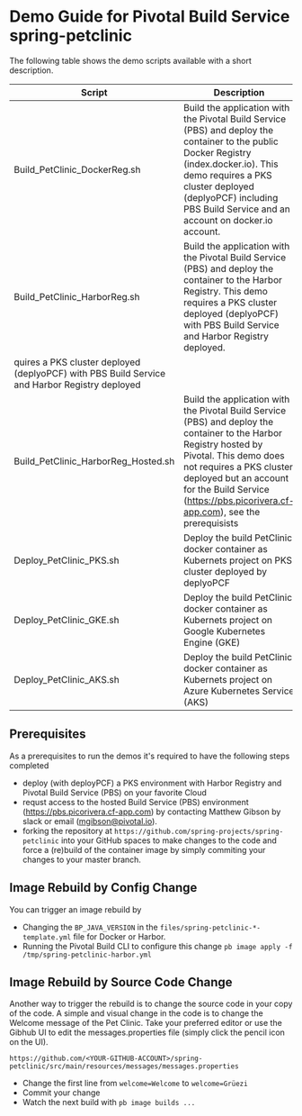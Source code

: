 # Demo Guide for Pivotal Build Service spring-petclinic

The following table shows the demo scripts available with a short description.

| Script | Description |
| --- | --- |
| Build_PetClinic_DockerReg.sh | Build the application with the Pivotal Build Service (PBS) and deploy the container to the public Docker Registry (index.docker.io). This demo requires a PKS cluster deployed (deplyoPCF) including PBS Build Service and an account on docker.io account. |
| Build_PetClinic_HarborReg.sh | Build the application with the Pivotal Build Service (PBS) and deploy the container to the Harbor Registry. This demo requires a PKS cluster deployed (deplyoPCF) with PBS Build Service and Harbor Registry deployed. |
quires a PKS cluster deployed (deplyoPCF) with PBS Build Service and Harbor Registry deployed |
| Build_PetClinic_HarborReg_Hosted.sh | Build the application with the Pivotal Build Service (PBS) and deploy the container to the Harbor Registry hosted by Pivotal. This demo does not requires a PKS cluster deployed but an account for the Build Service (https://pbs.picorivera.cf-app.com), see the prerequisists |
| Deploy_PetClinic_PKS.sh | Deploy the build PetClinic docker container as Kubernets project on PKS cluster deployed by deplyoPCF |
| Deploy_PetClinic_GKE.sh | Deploy the build PetClinic docker container as Kubernets project on Google Kubernetes Engine (GKE) |
| Deploy_PetClinic_AKS.sh | Deploy the build PetClinic docker container as Kubernets project on Azure Kubernetes Service (AKS) |

## Prerequisites

As a prerequisites to run the demos it's required to have the following steps completed
- deploy (with deployPCF) a PKS environment with Harbor Registry and Pivotal Build Service (PBS) on your favorite Cloud
- requst access to the hosted Build Service (PBS) environment (https://pbs.picorivera.cf-app.com) by contacting Matthew Gibson by slack or email (mgibson@pivotal.io). 
- forking the repository at `https://github.com/spring-projects/spring-petclinic` into your GitHub spaces to make changes to the code and force a (re)build of the container image by simply commiting your changes to your master branch.

## Image Rebuild by Config Change

You can trigger an image rebuild by 
- Changing the `BP_JAVA_VERSION` in the `files/spring-petclinic-*-template.yml` file for Docker or Harbor. 
- Running the Pivotal Build CLI to configure this change `pb image apply -f /tmp/spring-petclinic-harbor.yml`

## Image Rebuild by Source Code Change

Another way to trigger the rebuild is to change the source code in your copy of the code. A simple and visual change in the code is to change the Welcome message of the Pet Clinic. Take your preferred editor or use the Gibhub UI to edit the messages.properties file (simply click the pencil icon on the UI).

`https://github.com/<YOUR-GITHUB-ACCOUNT>/spring-petclinic/src/main/resources/messages/messages.properties`

- Change the first line from `welcome=Welcome` to `welcome=Grüezi`
- Commit your change
- Watch the next build with `pb image builds ...`
